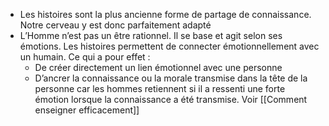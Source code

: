 - Les histoires sont la plus ancienne forme de partage de connaissance. Notre cerveau y est donc parfaitement adapté
- L’Homme n’est pas un être rationnel. Il se base et agit selon ses émotions. Les histoires permettent de connecter émotionnellement avec un humain. Ce qui a pour effet :
	- De créer directement un lien émotionnel avec une personne
	- D’ancrer la connaissance ou la morale transmise dans la tête de la personne car les hommes retiennent si il a ressenti une forte émotion lorsque la connaissance a été transmise. Voir [[Comment enseigner efficacement]] 